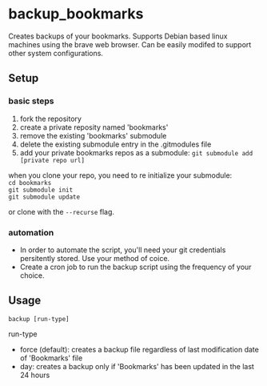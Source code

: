 # backup_bookmarks
Creates backups of your bookmarks. Supports Debian based linux machines using the brave web browser. Can be easily modifed to support other system configurations.

## Setup
### basic steps
1. fork the repository
2. create a private reposity named 'bookmarks'
3. remove the existing 'bookmarks' submodule
4. delete the existing submodule entry in the .gitmodules file
5. add your private bookmarks repos as a submodule: ```git submodule add [private repo url]```

when you clone your repo, you need to re initialize your submodule: <br/>
```cd bookmarks``` <br/>
```git submodule init``` <br/>
```git submodule update``` <br/>

or clone with the ```--recurse``` flag.

### automation
* In order to automate the script, you'll need your git credentials persitently stored. Use your method of coice.<br/>
* Create a cron job to run the backup script using the frequency of your choice.

## Usage
```backup [run-type]```

run-type
* force (default): creates a backup file regardless of last modification date of 'Bookmarks' file
* day: creates a backup only if 'Bookmarks' has been updated in the last 24 hours
